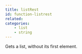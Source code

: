 ```yaml
---
title: listRest
id: function-listrest
related:
categories:
    - list
    - string
---
```


Gets a list, without its first element.